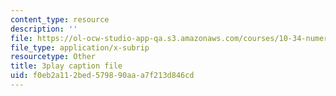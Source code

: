 ```yaml
---
content_type: resource
description: ''
file: https://ol-ocw-studio-app-qa.s3.amazonaws.com/courses/10-34-numerical-methods-applied-to-chemical-engineering-fall-2015/f0eb2a112bed579890aaa7f213d846cd_3rIGt0GdGMY.vtt
file_type: application/x-subrip
resourcetype: Other
title: 3play caption file
uid: f0eb2a11-2bed-5798-90aa-a7f213d846cd
---
```

